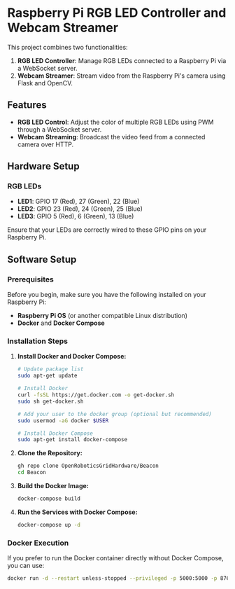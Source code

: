 # Raspberry Pi RGB LED Controller and Webcam Streamer

This project combines two functionalities:

1. **RGB LED Controller**: Manage RGB LEDs connected to a Raspberry Pi via a WebSocket server.
2. **Webcam Streamer**: Stream video from the Raspberry Pi's camera using Flask and OpenCV.

## Features

- **RGB LED Control**: Adjust the color of multiple RGB LEDs using PWM through a WebSocket server.
- **Webcam Streaming**: Broadcast the video feed from a connected camera over HTTP.

## Hardware Setup

### RGB LEDs

- **LED1**: GPIO 17 (Red), 27 (Green), 22 (Blue)
- **LED2**: GPIO 23 (Red), 24 (Green), 25 (Blue)
- **LED3**: GPIO 5 (Red), 6 (Green), 13 (Blue)

Ensure that your LEDs are correctly wired to these GPIO pins on your Raspberry Pi.

## Software Setup

### Prerequisites

Before you begin, make sure you have the following installed on your Raspberry Pi:

- **Raspberry Pi OS** (or another compatible Linux distribution)
- **Docker** and **Docker Compose**

### Installation Steps

1. **Install Docker and Docker Compose:**

    ```bash
    # Update package list
    sudo apt-get update

    # Install Docker
    curl -fsSL https://get.docker.com -o get-docker.sh
    sudo sh get-docker.sh

    # Add your user to the docker group (optional but recommended)
    sudo usermod -aG docker $USER

    # Install Docker Compose
    sudo apt-get install docker-compose
    ```

2. **Clone the Repository:**

    ```bash
    gh repo clone OpenRoboticsGridHardware/Beacon
    cd Beacon
    ```

3. **Build the Docker Image:**

    ```bash
    docker-compose build
    ```

4. **Run the Services with Docker Compose:**

    ```bash
    docker-compose up -d
    ```

### Docker Execution

If you prefer to run the Docker container directly without Docker Compose, you can use:

```bash
docker run -d --restart unless-stopped --privileged -p 5000:5000 -p 8765:8765 Beacon
